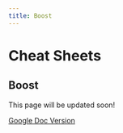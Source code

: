 ```yaml
---
title: Boost
---
```

# Cheat Sheets <Badge text="not finished" type="warning"/>

## Boost

This page will be updated soon!

[Google Doc Version](https://docs.google.com/document/d/1IECsPWvTNXCRvKc5phaHpO_HNYftzPtXs2hUI2mShPk/edit?usp=sharing)
